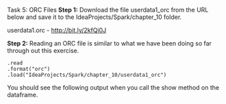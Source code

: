 Task 5: ORC Files
**Step 1:** Download the file userdata1_orc from the URL below and save it to the IdeaProjects/Spark/chapter_10 folder.

userdata1.orc - http://bit.ly/2kfQi0J


**Step 2:** Reading an ORC file is similar to what we have been doing so far through out this exercise.

```val orcData = spark
.read
.format("orc")
.load("IdeaProjects/Spark/chapter_10/userdata1_orc")
```

You should see the following output when you call the show method on the dataframe.

 
